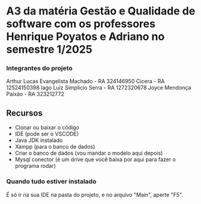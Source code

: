# A3 da matéria Gestão e Qualidade de software com os professores Henrique Poyatos e Adriano no semestre 1/2025

### Integrantes do projeto

Arthur Lucas Evangelista Machado - RA 324146950
Cicera - RA 12524150398
Iago Luiz Simplicio Serra - RA 1272320678
Joyce Mendonça Paixão - RA 323212772

## Recursos
- Clonar ou baixar o código
- IDE (pode ser o VSCODE)
- Java JDK instalado
- Xampp (para o banco de dados)
- Criar o banco de dados (vou mandar o modelo aqui depois)
- Mysql conector (é um drive que você baixa por aqui para fazer o programa rodar)

### Quando tudo estiver instalado
É só ir na sua IDE na pasta do projeto, e no arquivo "Main", aperte "F5".
